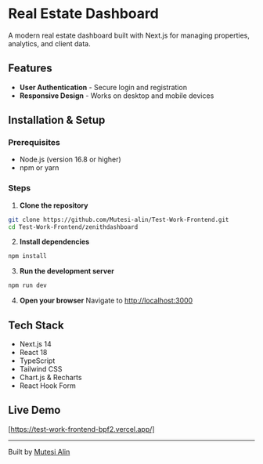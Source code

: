 # Real Estate Dashboard

A modern real estate dashboard built with Next.js for managing properties, analytics, and client data.

## Features

- **User Authentication** - Secure login and registration
- **Responsive Design** - Works on desktop and mobile devices

## Installation & Setup

### Prerequisites
- Node.js (version 16.8 or higher)
- npm or yarn

### Steps

1. **Clone the repository**
```bash
git clone https://github.com/Mutesi-alin/Test-Work-Frontend.git
cd Test-Work-Frontend/zenithdashboard
```

2. **Install dependencies**
```bash
npm install
```

3. **Run the development server**
```bash
npm run dev
```

4. **Open your browser**
Navigate to [http://localhost:3000](http://localhost:3000)

## Tech Stack

- Next.js 14
- React 18
- TypeScript
- Tailwind CSS
- Chart.js & Recharts
- React Hook Form

## Live Demo

[https://test-work-frontend-bpf2.vercel.app/]

---

Built by [Mutesi Alin](https://github.com/Mutesi-alin)
